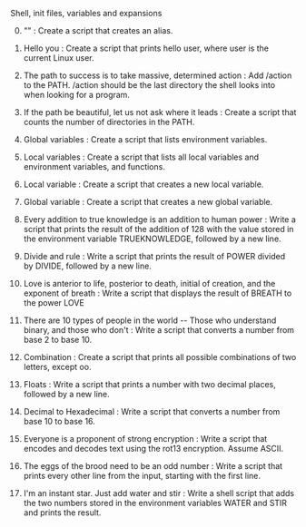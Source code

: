 Shell, init files, variables and expansions

0. "<o>" :
Create a script that creates an alias.

1. Hello you :
Create a script that prints hello user, where user is the current Linux user.

2. The path to success is to take massive, determined action :
Add /action to the PATH. /action should be the last directory the shell looks into when looking for a program.

3. If the path be beautiful, let us not ask where it leads :
Create a script that counts the number of directories in the PATH.

4. Global variables :
Create a script that lists environment variables.

5. Local variables :
Create a script that lists all local variables and environment variables, and functions.

6. Local variable :
Create a script that creates a new local variable.

7. Global variable :
Create a script that creates a new global variable.

8. Every addition to true knowledge is an addition to human power :
Write a script that prints the result of the addition of 128 with the value stored in the environment variable TRUEKNOWLEDGE, followed by a new line.

9. Divide and rule :
Write a script that prints the result of POWER divided by DIVIDE, followed by a new line.

10. Love is anterior to life, posterior to death, initial of creation, and the exponent of breath :
Write a script that displays the result of BREATH to the power LOVE

11. There are 10 types of people in the world -- Those who understand binary, and those who don't :
Write a script that converts a number from base 2 to base 10.

12. Combination :
Create a script that prints all possible combinations of two letters, except oo.

13. Floats :
Write a script that prints a number with two decimal places, followed by a new line.

14. Decimal to Hexadecimal :
Write a script that converts a number from base 10 to base 16.
 
16. Everyone is a proponent of strong encryption :
Write a script that encodes and decodes text using the rot13 encryption. Assume ASCII.

17. The eggs of the brood need to be an odd number :
Write a script that prints every other line from the input, starting with the first line.

18. I'm an instant star. Just add water and stir :
Write a shell script that adds the two numbers stored in the environment variables WATER and STIR and prints the result.

